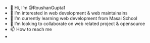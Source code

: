- 👋 Hi, I’m @RoushanGupta1
- 👀 I’m interested in web development & web maintainains
- 🌱 I’m currently learning web development from Masai School
- 💞️ I’m looking to collaborate on web related project & opensource
- 📫 How to reach me 
- 

<!---
RoushanGupta1/RoushanGupta1 is a ✨ special ✨ repository because its `README.md` (this file) appears on your GitHub profile.
You can click the Preview link to take a look at your changes.
--->
